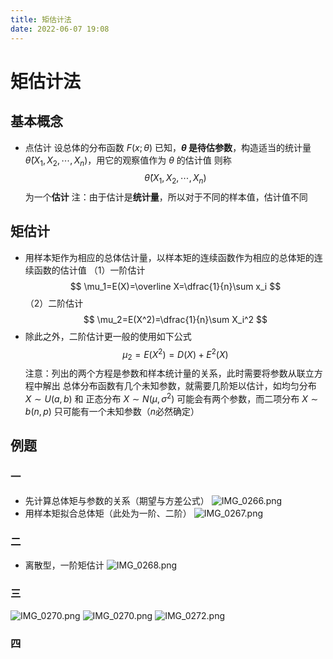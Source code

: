 ```yaml
---
title: 矩估计法
date: 2022-06-07 19:08
---
```

# 矩估计法
## 基本概念
* 点估计
设总体的分布函数 $F(x;\theta)$ 已知，**$\theta$ 是待估参数**，构造适当的统计量 $\hat\theta(X_1,X_2,\cdots,X_n)$，用它的观察值作为 $\theta$ 的估计值
则称
$$
\hat\theta(X_1,X_2,\cdots,X_n)
$$
为一个**估计**
注：由于估计是**统计量**，所以对于不同的样本值，估计值不同
## 矩估计
* 用样本矩作为相应的总体估计量，以样本矩的连续函数作为相应的总体矩的连续函数的估计值
（1）一阶估计
$$
\mu_1=E(X)=\overline X=\dfrac{1}{n}\sum x_i
$$
（2）二阶估计
$$
\mu_2=E(X^2)=\dfrac{1}{n}\sum X_i^2
$$
* 除此之外，二阶估计更一般的使用如下公式
$$
\mu_2=E(X^2)=D(X)+E^2(X)
$$
注意：列出的两个方程是参数和样本统计量的关系，此时需要将参数从联立方程中解出
总体分布函数有几个未知参数，就需要几阶矩以估计，如均匀分布 $X\sim U(a,b)$ 和 正态分布 $X\sim N(\mu,\sigma^2)$ 可能会有两个参数，而二项分布 $X\sim b(n,p)$ 只可能有一个未知参数（$n$必然确定）
## 例题
### 一
* 先计算总体矩与参数的关系（期望与方差公式）
![IMG_0266.png](http://image.tjzfile.xyz/images/2022/06/14/IMG_0266.png)
* 用样本矩拟合总体矩（此处为一阶、二阶）
![IMG_0267.png](http://image.tjzfile.xyz/images/2022/06/14/IMG_0267.png)
### 二
* 离散型，一阶矩估计
![IMG_0268.png](http://image.tjzfile.xyz/images/2022/06/14/IMG_0268.png)
### 三
![IMG_0270.png](http://image.tjzfile.xyz/images/2022/06/14/IMG_0270.png)
![IMG_0270.png](http://image.tjzfile.xyz/images/2022/06/14/IMG_0270.png)
![IMG_0272.png](http://image.tjzfile.xyz/images/2022/06/14/IMG_0272.png)
### 四
